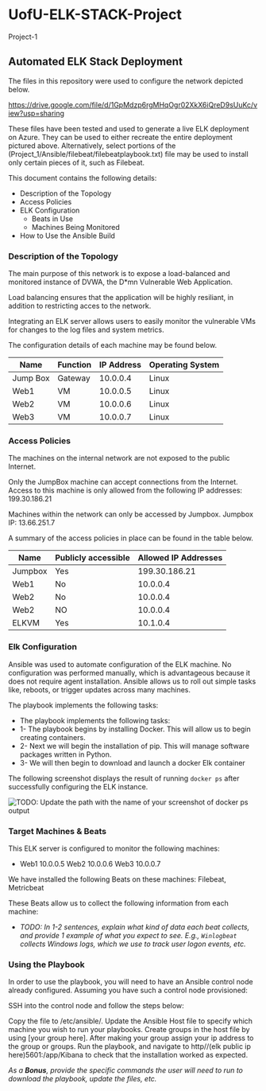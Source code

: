 # UofU-ELK-STACK-Project
Project-1 
## Automated ELK Stack Deployment

The files in this repository were used to configure the network depicted below.

https://drive.google.com/file/d/1GpMdzp6rgMHqOgr02XkX6iQreD9sUuKc/view?usp=sharing

These files have been tested and used to generate a live ELK deployment on Azure. They can be used to either recreate the entire deployment pictured above. Alternatively, select portions of the (Project_1/Ansible/filebeat/filebeatplaybook.txt) file may be used to install only certain pieces of it, such as Filebeat.

This document contains the following details:
- Description of the Topology
- Access Policies
- ELK Configuration
  - Beats in Use
  - Machines Being Monitored
- How to Use the Ansible Build 

### Description of the Topology

The main purpose of this network is to expose a load-balanced and monitored instance of DVWA, the D*mn Vulnerable Web Application.

Load balancing ensures that the application will be highly resiliant, in addition to restricting acces to the network.

Integrating an ELK server allows users to easily monitor the vulnerable VMs for changes to the log files and system metrics.

The configuration details of each machine may be found below.

| Name     | Function | IP Address | Operating System |
|----------|----------|------------|------------------|
| Jump Box | Gateway  | 10.0.0.4   | Linux            |
| Web1     |   VM     | 10.0.0.5   | Linux            |
| Web2     |   VM     | 10.0.0.6   | Linux            |
| Web3     |   VM     | 10.0.0.7   | Linux            |

### Access Policies

The machines on the internal network are not exposed to the public Internet. 

Only the JumpBox machine can accept connections from the Internet. Access to this machine is only allowed from the following IP addresses: 199.30.186.21

Machines within the network can only be accessed by Jumpbox.
Jumpbox IP: 13.66.251.7

A summary of the access policies in place can be found in the table below.

| Name    | Publicly accessible | Allowed IP Addresses |
|---------|---------------------|----------------------|
| Jumpbox | Yes                 | 199.30.186.21        |
| Web1    | No                  | 10.0.0.4             |
| Web2    | No                  | 10.0.0.4             |
| Web2    | NO                  | 10.0.0.4             |
| ELKVM   | Yes                 | 10.1.0.4             |

### Elk Configuration

Ansible was used to automate configuration of the ELK machine. No configuration was performed manually, which is advantageous because it does not require agent installation. Ansible allows us to roll out simple tasks like, reboots, or trigger updates across many machines.

The playbook implements the following tasks:
- The playbook implements the following tasks: 
- 1- The playbook begins by installing Docker. This will allow us to begin creating containers. 
- 2- Next we will begin the installation of pip. This will manage software packages written in Python. 
- 3- We will then begin to download and launch a docker Elk container


The following screenshot displays the result of running `docker ps` after successfully configuring the ELK instance.

![TODO: Update the path with the name of your screenshot of docker ps output](Images/docker_ps_output.png)


### Target Machines & Beats
This ELK server is configured to monitor the following machines:
- Web1 10.0.0.5
  Web2 10.0.0.6
  Web3 10.0.0.7
  
We have installed the following Beats on these machines:
Filebeat, Metricbeat

These Beats allow us to collect the following information from each machine:
- _TODO: In 1-2 sentences, explain what kind of data each beat collects, and provide 1 example of what you expect to see. E.g., `Winlogbeat` collects Windows logs, which we use to track user logon events, etc._

### Using the Playbook
In order to use the playbook, you will need to have an Ansible control node already configured. Assuming you have such a control node provisioned: 

SSH into the control node and follow the steps below:

Copy the file to /etc/ansible/.
Update the Ansible Host file to specify which machine you wish to run your playbooks. Create groups in the host file by using [your group here]. After making your group assign your ip address to the group or groups.
Run the playbook, and navigate to http//(elk public ip here)5601:/app/Kibana to check that the installation worked as expected.


_As a **Bonus**, provide the specific commands the user will need to run to download the playbook, update the files, etc._
